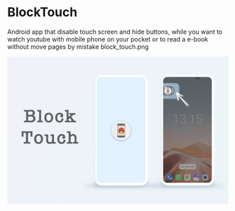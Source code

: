 # BlockTouch
Android app that disable touch screen and hide buttons, while you want to watch youtube with mobile phone on your pocket or to read a e-book without move pages by mistake
block_touch.png
<!-- ![alt text](http://wed-plan.co.il/NadavCV/images/portfolio/full/portfolio4/block_touch.png) -->

![alt text](https://github.com/ntamim2006/BlockTouch/blob/master/block_touch.png?raw=true)

